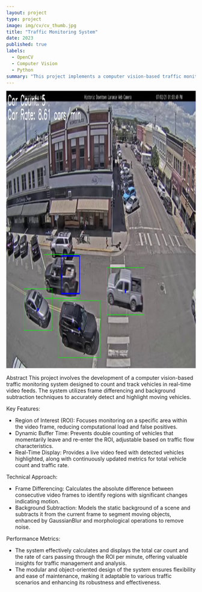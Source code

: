 ```yaml
---
layout: project
type: project
image: img/cv/cv_thumb.jpg
title: "Traffic Monitoring System"
date: 2023
published: true
labels:
  - OpenCV
  - Computer Vision
  - Python
summary: "This project implements a computer vision-based traffic monitoring system to count and track vehicles in real-time video feeds. By using frame differencing and background subtraction techniques via openCV, the system accurately detects moving vehicles and calculates traffic flow rates. Key features include a configurable region of interest (ROI), dynamic buffer time to prevent double counting, and a real-time display of vehicle count and traffic rate."
---
```


<div class="text-center p-4">
  <img width="1287" height="736" src="../img/cv/cv_result_1.png" class="img-thumbnail" >
</div>

<span font-style="bold">Abstract</span>
This project involves the development of a computer vision-based traffic monitoring system designed to count and track vehicles in real-time video feeds. The system utilizes frame differencing and background subtraction techniques to accurately detect and highlight moving vehicles.

<span font-style="bold">Key Features:</span>
* Region of Interest (ROI): Focuses monitoring on a specific area within the video frame, reducing computational load and false positives.
* Dynamic Buffer Time: Prevents double counting of vehicles that momentarily leave and re-enter the ROI, adjustable based on traffic flow characteristics.
* Real-Time Display: Provides a live video feed with detected vehicles highlighted, along with continuously updated metrics for total vehicle count and traffic rate.
  
<span font-style="bold">Technical Approach:</span>
* Frame Differencing: Calculates the absolute difference between consecutive video frames to identify regions with significant changes indicating motion.
* Background Subtraction: Models the static background of a scene and subtracts it from the current frame to segment moving objects, enhanced by GaussianBlur and morphological operations to remove noise.

<span font-style="bold">Performance Metrics:</span>
* The system effectively calculates and displays the total car count and the rate of cars passing through the ROI per minute, offering valuable insights for traffic management and analysis.
* The modular and object-oriented design of the system ensures flexibility and ease of maintenance, making it adaptable to various traffic scenarios and enhancing its robustness and effectiveness.
